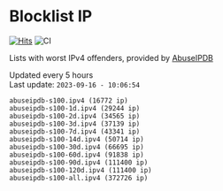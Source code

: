 # Blocklist IP

[![Hits](https://hits.seeyoufarm.com/api/count/incr/badge.svg?url=https%3A%2F%2Fgithub.com%2Fborestad%2Fblocklist-ip%2F&count_bg=%2379C83D&title_bg=%23555555&icon=&icon_color=%23E7E7E7&title=hits&edge_flat=false)](https://hits.seeyoufarm.com)  ![CI](https://img.shields.io/github/workflow/status/borestad/blocklist-ip/CI?style=flat-square)

Lists with worst IPv4 offenders, provided by [AbuseIPDB](https://www.abuseipdb.com/)

<!-- FOOTER-PLACEHOLDER -->
Updated every 5 hours<br>
Last update: `2023-09-16 - 10:06:54`
```
abuseipdb-s100.ipv4 (16772 ip)
abuseipdb-s100-1d.ipv4 (29244 ip)
abuseipdb-s100-2d.ipv4 (34565 ip)
abuseipdb-s100-3d.ipv4 (37139 ip)
abuseipdb-s100-7d.ipv4 (43341 ip)
abuseipdb-s100-14d.ipv4 (50714 ip)
abuseipdb-s100-30d.ipv4 (66695 ip)
abuseipdb-s100-60d.ipv4 (91838 ip)
abuseipdb-s100-90d.ipv4 (111400 ip)
abuseipdb-s100-120d.ipv4 (111400 ip)
abuseipdb-s100-all.ipv4 (372726 ip)
```
